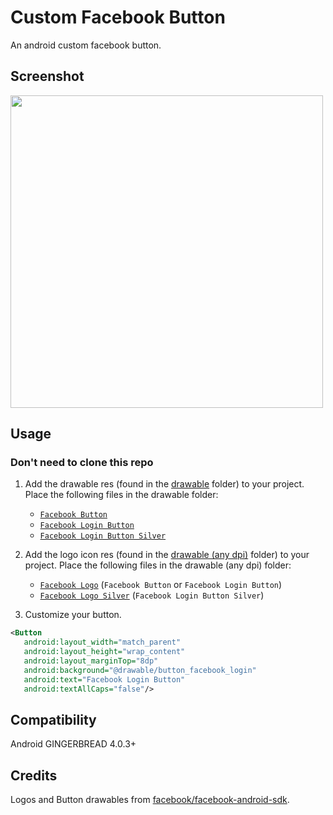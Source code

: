 # Custom Facebook Button

An android custom facebook button.

## Screenshot
<img src="https://raw.githubusercontent.com/hearsilent/AmazingAvatar/master/screenshots/device-2017-03-13-115743.png" height="500">

## Usage

### Don't need to clone this repo

1. Add the drawable res (found in the [drawable](/app/src/main/res/drawable) folder) to your project. Place the following files in the drawable folder:
    * [`Facebook Button`](app/src/main/res/drawable/button_facebook.xml)
    * [`Facebook Login Button`](app/src/main/res/drawable/button_facebook_login.xml)
    * [`Facebook Login Button Silver`](app/src/main/res/drawable/button_facebook_login_silver.xml)

2. Add the logo icon res (found in the [drawable (any dpi)](/app/src/main/res) folder) to your project. Place the following files in the drawable (any dpi) folder:
    * [`Facebook Logo`](app/src/main/res/drawable-xxxhdpi/ic_facebook_white_24dp.png) (`Facebook Button` or `Facebook Login Button`)
    * [`Facebook Logo Silver`](app/src/main/res/drawable-xxxhdpi/ic_facebook_silver_24dp.png) (`Facebook Login Button Silver`)

3. Customize your button.
 ```xml
<Button
    android:layout_width="match_parent"
    android:layout_height="wrap_content"
    android:layout_marginTop="8dp"
    android:background="@drawable/button_facebook_login"
    android:text="Facebook Login Button"
    android:textAllCaps="false"/>
```

## Compatibility

Android GINGERBREAD 4.0.3+

## Credits

Logos and Button drawables from [facebook/facebook-android-sdk](https://github.com/facebook/facebook-android-sdk/tree/master/facebook/src/main/res).